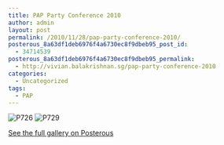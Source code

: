 ```yaml
---
title: PAP Party Conference 2010
author: admin
layout: post
permalink: /2010/11/28/pap-party-conference-2010/
posterous_8a63df1deb6976f4a6730ec8f9dbeb95_post_id:
  - 34714539
posterous_8a63df1deb6976f4a6730ec8f9dbeb95_permalink:
  - http://vivian.balakrishnan.sg/pap-party-conference-2010
categories:
  - Uncategorized
tags:
  - PAP
---
```

<p><img src="http://vivian.balakrishnan.sg/wp-content/uploads/2010/11/p726.jpg.scaled1000-300x223.jpg" alt="P726" />
<img src="http://vivian.balakrishnan.sg/wp-content/uploads/2010/11/p729.jpg.scaled1000-300x223.jpg" alt="P729" /></p>

<p><a href="http://vivian.balakrishnan.sg/pap-party-conference-2010">See the full gallery on Posterous</a></p>
